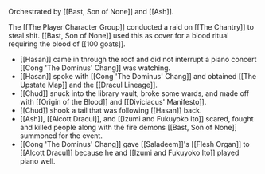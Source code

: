 Orchestrated by [[Bast, Son of None]] and [[Ash]].

The [[The Player Character Group]] conducted a raid on [[The Chantry]] to steal shit. [[Bast, Son of None]] used this as cover for a blood ritual requiring the blood of [[100 goats]].

- [[Hasan]] came in through the roof and did not interrupt a piano concert [[Cong 'The Dominus' Chang]] was watching.
- [[Hasan]] spoke with [[Cong 'The Dominus' Chang]] and obtained [[The Upstate Map]] and the [[Dracul Lineage]].
- [[Chud]] snuck into the library vault, broke some wards, and made off with [[Origin of the Blood]] and [[Diviciacus' Manifesto]].
- [[Chud]] shook a tail that was following [[Hasan]] back.
- [[Ash]], [[Alcott Dracul]], and [[Izumi and Fukuyoko Ito]] scared, fought and killed people along with the fire demons [[Bast, Son of None]] summoned for the event.
- [[Cong 'The Dominus' Chang]] gave [[Saladeem]]'s [[Flesh Organ]] to [[Alcott Dracul]] because he and [[Izumi and Fukuyoko Ito]] played piano well.